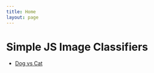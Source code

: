 ```yaml
---
title: Home
layout: page
---
```


# Simple JS Image Classifiers

- [Dog vs Cat](https://cblancac.github.io/classifier_cat_vs_dog/)
